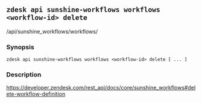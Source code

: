 ## `zdesk api sunshine-workflows workflows <workflow-id> delete`

/api/sunshine_workflows/workflows/<workflow-id>

### Synopsis

    zdesk api sunshine-workflows workflows <workflow-id> delete [ ... ]

### Description

https://developer.zendesk.com/rest_api/docs/core/sunshine_workflows#delete-workflow-definition

